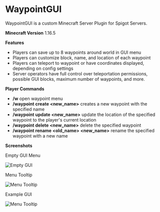 # WaypointGUI
WaypointGUI is a custom Minecraft Server Plugin for Spigot Servers.

**Minecraft Version**
1.16.5

**Features**
  - Players can save up to 8 waypoints around world in GUI menu
  - Players can customize block, name, and location of each waypoint
  - Players can teleport to waypoint or have coordinates displayed, depending on config settings
  - Server operators have full control over teleportation permissions, possible GUI blocks, maximum number of waypoints, and more.

**Player Commands**
  - **/w** open waypoint menu
  - **/waypoint create <new_name>** creates a new waypoint with the specified name
  - **/waypoint update <new_name>** update the location of the specified waypoint to the player's current location
  - **/waypoint delete <new_name>** delete the specified waypoint
  - **/waypoint rename <old_name> <new_name>** rename the specified waypoint with a new name

**Screenshots**

Empty GUI Menu

<img src="https://user-images.githubusercontent.com/77713266/166866342-48b40fd2-a21c-4dee-bd7a-2e173bbf1634.png" alt="Empty GUI" title="Empty GUI">

Menu Tooltip

<img src="https://user-images.githubusercontent.com/77713266/166866363-6d6889b5-f61b-4e5c-9727-8b0493a44ae3.png" alt="Menu Tooltip" title="Menu Tooltip">

Example GUI

<img src="https://user-images.githubusercontent.com/77713266/166866365-7518befc-3383-4bc5-9c4e-216a589a1826.png" alt="Menu Tooltip" title="Menu Tooltip">
